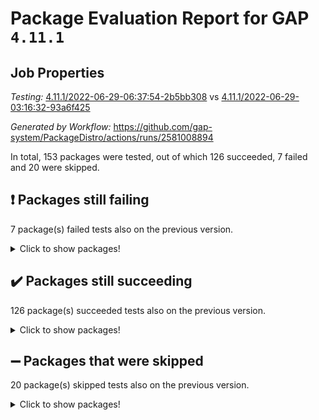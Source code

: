 # Package Evaluation Report for GAP `4.11.1`

## Job Properties

*Testing:* [4.11.1/2022-06-29-06:37:54-2b5bb308](https://github.com/gap-system/PackageDistro/blob/data/reports/4.11.1/2022-06-29-06:37:54-2b5bb308) vs [4.11.1/2022-06-29-03:16:32-93a6f425](https://github.com/gap-system/PackageDistro/blob/data/reports/4.11.1/2022-06-29-03:16:32-93a6f425)

*Generated by Workflow:* https://github.com/gap-system/PackageDistro/actions/runs/2581008894

In total, 153 packages were tested, out of which 126 succeeded, 7 failed and 20 were skipped.

## :exclamation: Packages still failing

7 package(s) failed tests also on the previous version.
<details><summary>Click to show packages!</summary>

- fining 1.4.1 [(failure)](https://github.com/gap-system/PackageDistro/runs/7106302504?check_suite_focus=true)
- francy 1.2.4 [(failure)](https://github.com/gap-system/PackageDistro/runs/7106302951?check_suite_focus=true)
- hap 1.42 [(failure)](https://github.com/gap-system/PackageDistro/runs/7106304299?check_suite_focus=true)
- normalizinterface 1.3.2 [(failure)](https://github.com/gap-system/PackageDistro/runs/7106306996?check_suite_focus=true)
- packagemanager 1.2 [(failure)](https://github.com/gap-system/PackageDistro/runs/7106307427?check_suite_focus=true)
- recog 1.3.2 [(failure)](https://github.com/gap-system/PackageDistro/runs/7106308364?check_suite_focus=true)
- semigroups 4.0.0 [(failure)](https://github.com/gap-system/PackageDistro/runs/7106308741?check_suite_focus=true)
</details>

## :heavy_check_mark: Packages still succeeding

126 package(s) succeeded tests also on the previous version.
<details><summary>Click to show packages!</summary>

- ace 5.4 [(success)](https://github.com/gap-system/PackageDistro/runs/7106299262?check_suite_focus=true)
- aclib 1.3.2 [(success)](https://github.com/gap-system/PackageDistro/runs/7106299367?check_suite_focus=true)
- agt 0.2 [(success)](https://github.com/gap-system/PackageDistro/runs/7106299467?check_suite_focus=true)
- alnuth 3.2.1 [(success)](https://github.com/gap-system/PackageDistro/runs/7106299559?check_suite_focus=true)
- anupq 3.2.6 [(success)](https://github.com/gap-system/PackageDistro/runs/7106299634?check_suite_focus=true)
- atlasrep 2.1.2 [(success)](https://github.com/gap-system/PackageDistro/runs/7106299743?check_suite_focus=true)
- autodoc 2022.03.10 [(success)](https://github.com/gap-system/PackageDistro/runs/7106299832?check_suite_focus=true)
- automata 1.15 [(success)](https://github.com/gap-system/PackageDistro/runs/7106299923?check_suite_focus=true)
- automgrp 1.3.2 [(success)](https://github.com/gap-system/PackageDistro/runs/7106300004?check_suite_focus=true)
- autpgrp 1.10.2 [(success)](https://github.com/gap-system/PackageDistro/runs/7106300107?check_suite_focus=true)
- cap 2022.06-04 [(success)](https://github.com/gap-system/PackageDistro/runs/7106300217?check_suite_focus=true)
- caratinterface 2.3.3 [(success)](https://github.com/gap-system/PackageDistro/runs/7106300310?check_suite_focus=true)
- cddinterface 2020.06.24 [(success)](https://github.com/gap-system/PackageDistro/runs/7106300394?check_suite_focus=true)
- circle 1.6.5 [(success)](https://github.com/gap-system/PackageDistro/runs/7106300492?check_suite_focus=true)
- classicpres 1.22 [(success)](https://github.com/gap-system/PackageDistro/runs/7106300588?check_suite_focus=true)
- cohomolo 1.6.10 [(success)](https://github.com/gap-system/PackageDistro/runs/7106300673?check_suite_focus=true)
- congruence 1.2.4 [(success)](https://github.com/gap-system/PackageDistro/runs/7106300748?check_suite_focus=true)
- corelg 1.56 [(success)](https://github.com/gap-system/PackageDistro/runs/7106300827?check_suite_focus=true)
- crime 1.6 [(success)](https://github.com/gap-system/PackageDistro/runs/7106300883?check_suite_focus=true)
- crisp 1.4.5 [(success)](https://github.com/gap-system/PackageDistro/runs/7106300954?check_suite_focus=true)
- crypting 0.10 [(success)](https://github.com/gap-system/PackageDistro/runs/7106301039?check_suite_focus=true)
- cryst 4.1.24 [(success)](https://github.com/gap-system/PackageDistro/runs/7106301084?check_suite_focus=true)
- crystcat 1.1.9 [(success)](https://github.com/gap-system/PackageDistro/runs/7106301141?check_suite_focus=true)
- ctbllib 1.3.4 [(success)](https://github.com/gap-system/PackageDistro/runs/7106301204?check_suite_focus=true)
- cubefree 1.19 [(success)](https://github.com/gap-system/PackageDistro/runs/7106301283?check_suite_focus=true)
- curlinterface 2.2.2 [(success)](https://github.com/gap-system/PackageDistro/runs/7106301393?check_suite_focus=true)
- cvec 2.7.5 [(success)](https://github.com/gap-system/PackageDistro/runs/7106301489?check_suite_focus=true)
- datastructures 0.2.7 [(success)](https://github.com/gap-system/PackageDistro/runs/7106301590?check_suite_focus=true)
- deepthought 1.0.5 [(success)](https://github.com/gap-system/PackageDistro/runs/7106301685?check_suite_focus=true)
- design 1.7 [(success)](https://github.com/gap-system/PackageDistro/runs/7106301824?check_suite_focus=true)
- difsets 2.3.1 [(success)](https://github.com/gap-system/PackageDistro/runs/7106301916?check_suite_focus=true)
- digraphs 1.5.3 [(success)](https://github.com/gap-system/PackageDistro/runs/7106301975?check_suite_focus=true)
- edim 1.3.5 [(success)](https://github.com/gap-system/PackageDistro/runs/7106302096?check_suite_focus=true)
- example 4.3.1 [(success)](https://github.com/gap-system/PackageDistro/runs/7106302193?check_suite_focus=true)
- factint 1.6.3 [(success)](https://github.com/gap-system/PackageDistro/runs/7106302274?check_suite_focus=true)
- ferret 1.0.7 [(success)](https://github.com/gap-system/PackageDistro/runs/7106302364?check_suite_focus=true)
- fga 1.4.0 [(success)](https://github.com/gap-system/PackageDistro/runs/7106302441?check_suite_focus=true)
- float 1.0.3 [(success)](https://github.com/gap-system/PackageDistro/runs/7106302571?check_suite_focus=true)
- format 1.4.3 [(success)](https://github.com/gap-system/PackageDistro/runs/7106302663?check_suite_focus=true)
- forms 1.2.7 [(success)](https://github.com/gap-system/PackageDistro/runs/7106302745?check_suite_focus=true)
- fplsa 1.2.5 [(success)](https://github.com/gap-system/PackageDistro/runs/7106302810?check_suite_focus=true)
- fr 2.4.8 [(success)](https://github.com/gap-system/PackageDistro/runs/7106302890?check_suite_focus=true)
- fwtree 1.3 [(success)](https://github.com/gap-system/PackageDistro/runs/7106303028?check_suite_focus=true)
- gbnp 1.0.5 [(success)](https://github.com/gap-system/PackageDistro/runs/7106303180?check_suite_focus=true)
- generalizedmorphismsforcap 2022.05-01 [(success)](https://github.com/gap-system/PackageDistro/runs/7106303305?check_suite_focus=true)
- genss 1.6.6 [(success)](https://github.com/gap-system/PackageDistro/runs/7106303398?check_suite_focus=true)
- gradedringforhomalg 2022.03-01 [(success)](https://github.com/gap-system/PackageDistro/runs/7106303510?check_suite_focus=true)
- grape 4.8.5 [(success)](https://github.com/gap-system/PackageDistro/runs/7106303636?check_suite_focus=true)
- groupoids 1.69 [(success)](https://github.com/gap-system/PackageDistro/runs/7106303746?check_suite_focus=true)
- grpconst 2.6.2 [(success)](https://github.com/gap-system/PackageDistro/runs/7106303958?check_suite_focus=true)
- guarana 0.96.3 [(success)](https://github.com/gap-system/PackageDistro/runs/7106304092?check_suite_focus=true)
- guava 3.16 [(success)](https://github.com/gap-system/PackageDistro/runs/7106304187?check_suite_focus=true)
- hapcryst 0.1.14 [(success)](https://github.com/gap-system/PackageDistro/runs/7106304387?check_suite_focus=true)
- hecke 1.5.3 [(success)](https://github.com/gap-system/PackageDistro/runs/7106304448?check_suite_focus=true)
- help 3.5 [(success)](https://github.com/gap-system/PackageDistro/runs/7106304528?check_suite_focus=true)
- idrel 2.44 [(success)](https://github.com/gap-system/PackageDistro/runs/7106304597?check_suite_focus=true)
- images 1.3.1 [(success)](https://github.com/gap-system/PackageDistro/runs/7106304689?check_suite_focus=true)
- intpic 0.3.0 [(success)](https://github.com/gap-system/PackageDistro/runs/7106304759?check_suite_focus=true)
- io 4.7.2 [(success)](https://github.com/gap-system/PackageDistro/runs/7106304859?check_suite_focus=true)
- irredsol 1.4.3 [(success)](https://github.com/gap-system/PackageDistro/runs/7106304967?check_suite_focus=true)
- json 2.1.0 [(success)](https://github.com/gap-system/PackageDistro/runs/7106305041?check_suite_focus=true)
- jupyterkernel 1.4.1 [(success)](https://github.com/gap-system/PackageDistro/runs/7106305119?check_suite_focus=true)
- jupyterviz 1.5.1 [(success)](https://github.com/gap-system/PackageDistro/runs/7106305204?check_suite_focus=true)
- kan 1.34 [(success)](https://github.com/gap-system/PackageDistro/runs/7106305303?check_suite_focus=true)
- kbmag 1.5.9 [(success)](https://github.com/gap-system/PackageDistro/runs/7106305366?check_suite_focus=true)
- laguna 3.9.5 [(success)](https://github.com/gap-system/PackageDistro/runs/7106305487?check_suite_focus=true)
- liealgdb 2.2.1 [(success)](https://github.com/gap-system/PackageDistro/runs/7106305593?check_suite_focus=true)
- liepring 2.6 [(success)](https://github.com/gap-system/PackageDistro/runs/7106305705?check_suite_focus=true)
- liering 2.4.2 [(success)](https://github.com/gap-system/PackageDistro/runs/7106305836?check_suite_focus=true)
- linearalgebraforcap 2022.06-02 [(success)](https://github.com/gap-system/PackageDistro/runs/7106305953?check_suite_focus=true)
- loops 3.4.1 [(success)](https://github.com/gap-system/PackageDistro/runs/7106306070?check_suite_focus=true)
- lpres 1.0.3 [(success)](https://github.com/gap-system/PackageDistro/runs/7106306190?check_suite_focus=true)
- majoranaalgebras 1.4 [(success)](https://github.com/gap-system/PackageDistro/runs/7106306295?check_suite_focus=true)
- mapclass 1.4.5 [(success)](https://github.com/gap-system/PackageDistro/runs/7106306383?check_suite_focus=true)
- matgrp 0.64 [(success)](https://github.com/gap-system/PackageDistro/runs/7106306465?check_suite_focus=true)
- modisom 2.5.2 [(success)](https://github.com/gap-system/PackageDistro/runs/7106306537?check_suite_focus=true)
- modulepresentationsforcap 2022.05-03 [(success)](https://github.com/gap-system/PackageDistro/runs/7106306610?check_suite_focus=true)
- monoidalcategories 2022.06-07 [(success)](https://github.com/gap-system/PackageDistro/runs/7106306680?check_suite_focus=true)
- nconvex 2020.11-04 [(success)](https://github.com/gap-system/PackageDistro/runs/7106306763?check_suite_focus=true)
- nilmat 1.4.1 [(success)](https://github.com/gap-system/PackageDistro/runs/7106306848?check_suite_focus=true)
- nock 1.5 [(success)](https://github.com/gap-system/PackageDistro/runs/7106306925?check_suite_focus=true)
- nq 2.5.8 [(success)](https://github.com/gap-system/PackageDistro/runs/7106307072?check_suite_focus=true)
- numericalsgps 1.3.0 [(success)](https://github.com/gap-system/PackageDistro/runs/7106307170?check_suite_focus=true)
- openmath 11.5.1 [(success)](https://github.com/gap-system/PackageDistro/runs/7106307249?check_suite_focus=true)
- orb 4.8.4 [(success)](https://github.com/gap-system/PackageDistro/runs/7106307345?check_suite_focus=true)
- patternclass 2.4.2 [(success)](https://github.com/gap-system/PackageDistro/runs/7106307494?check_suite_focus=true)
- permut 2.0.4 [(success)](https://github.com/gap-system/PackageDistro/runs/7106307567?check_suite_focus=true)
- polenta 1.3.10 [(success)](https://github.com/gap-system/PackageDistro/runs/7106307635?check_suite_focus=true)
- polymaking 0.8.6 [(success)](https://github.com/gap-system/PackageDistro/runs/7106307745?check_suite_focus=true)
- primgrp 3.4.2 [(success)](https://github.com/gap-system/PackageDistro/runs/7106307820?check_suite_focus=true)
- profiling 2.5.0 [(success)](https://github.com/gap-system/PackageDistro/runs/7106307897?check_suite_focus=true)
- qpa 1.33 [(success)](https://github.com/gap-system/PackageDistro/runs/7106307987?check_suite_focus=true)
- quagroup 1.8.3 [(success)](https://github.com/gap-system/PackageDistro/runs/7106308064?check_suite_focus=true)
- radiroot 2.9 [(success)](https://github.com/gap-system/PackageDistro/runs/7106308134?check_suite_focus=true)
- rcwa 4.6.4 [(success)](https://github.com/gap-system/PackageDistro/runs/7106308214?check_suite_focus=true)
- rds 1.8 [(success)](https://github.com/gap-system/PackageDistro/runs/7106308291?check_suite_focus=true)
- repndecomp 1.2.1 [(success)](https://github.com/gap-system/PackageDistro/runs/7106308446?check_suite_focus=true)
- repsn 3.1.0 [(success)](https://github.com/gap-system/PackageDistro/runs/7106308528?check_suite_focus=true)
- resclasses 4.7.2 [(success)](https://github.com/gap-system/PackageDistro/runs/7106308593?check_suite_focus=true)
- scscp 2.3.1 [(success)](https://github.com/gap-system/PackageDistro/runs/7106308670?check_suite_focus=true)
- sglppow 2.2 [(success)](https://github.com/gap-system/PackageDistro/runs/7106308790?check_suite_focus=true)
- sgpviz 0.999.5 [(success)](https://github.com/gap-system/PackageDistro/runs/7106308845?check_suite_focus=true)
- simpcomp 2.1.14 [(success)](https://github.com/gap-system/PackageDistro/runs/7106308926?check_suite_focus=true)
- singular 2020.12.18 [(success)](https://github.com/gap-system/PackageDistro/runs/7106309001?check_suite_focus=true)
- sla 1.5.3 [(success)](https://github.com/gap-system/PackageDistro/runs/7106309064?check_suite_focus=true)
- smallgrp 1.5 [(success)](https://github.com/gap-system/PackageDistro/runs/7106309170?check_suite_focus=true)
- smallsemi 0.6.13 [(success)](https://github.com/gap-system/PackageDistro/runs/7106309309?check_suite_focus=true)
- sonata 2.9.4 [(success)](https://github.com/gap-system/PackageDistro/runs/7106309395?check_suite_focus=true)
- sophus 1.25 [(success)](https://github.com/gap-system/PackageDistro/runs/7106309537?check_suite_focus=true)
- spinsym 1.5.2 [(success)](https://github.com/gap-system/PackageDistro/runs/7106309649?check_suite_focus=true)
- symbcompcc 1.3.2 [(success)](https://github.com/gap-system/PackageDistro/runs/7106309781?check_suite_focus=true)
- thelma 1.3 [(success)](https://github.com/gap-system/PackageDistro/runs/7106309926?check_suite_focus=true)
- tomlib 1.2.9 [(success)](https://github.com/gap-system/PackageDistro/runs/7106310052?check_suite_focus=true)
- toric 1.9.5 [(success)](https://github.com/gap-system/PackageDistro/runs/7106310136?check_suite_focus=true)
- transgrp 3.6.2 [(success)](https://github.com/gap-system/PackageDistro/runs/7106310238?check_suite_focus=true)
- ugaly 4.0.2 [(success)](https://github.com/gap-system/PackageDistro/runs/7106310363?check_suite_focus=true)
- unipot 1.5 [(success)](https://github.com/gap-system/PackageDistro/runs/7106310471?check_suite_focus=true)
- unitlib 4.1.0 [(success)](https://github.com/gap-system/PackageDistro/runs/7106310565?check_suite_focus=true)
- utils 0.72 [(success)](https://github.com/gap-system/PackageDistro/runs/7106310662?check_suite_focus=true)
- uuid 0.7 [(success)](https://github.com/gap-system/PackageDistro/runs/7106310783?check_suite_focus=true)
- walrus 0.9991 [(success)](https://github.com/gap-system/PackageDistro/runs/7106310873?check_suite_focus=true)
- wedderga 4.10.2 [(success)](https://github.com/gap-system/PackageDistro/runs/7106310965?check_suite_focus=true)
- xmod 2.88 [(success)](https://github.com/gap-system/PackageDistro/runs/7106311050?check_suite_focus=true)
- xmodalg 1.22 [(success)](https://github.com/gap-system/PackageDistro/runs/7106311113?check_suite_focus=true)
- yangbaxter 0.10.0 [(success)](https://github.com/gap-system/PackageDistro/runs/7106311189?check_suite_focus=true)
- zeromqinterface 0.13 [(success)](https://github.com/gap-system/PackageDistro/runs/7106311272?check_suite_focus=true)
</details>

## :heavy_minus_sign: Packages that were skipped

20 package(s) skipped tests also on the previous version.
<details><summary>Click to show packages!</summary>

- 4ti2interface 2022.03-01 [(skipped)](https://github.com/gap-system/PackageDistro/runs/7106211339?check_suite_focus=true)
- browse 1.8.14 [(skipped)](https://github.com/gap-system/PackageDistro/runs/7106211339?check_suite_focus=true)
- examplesforhomalg 2022.03-01 [(skipped)](https://github.com/gap-system/PackageDistro/runs/7106211339?check_suite_focus=true)
- gapdoc 1.6.5 [(skipped)](https://github.com/gap-system/PackageDistro/runs/7106211339?check_suite_focus=true)
- gauss 2022.03-01 [(skipped)](https://github.com/gap-system/PackageDistro/runs/7106211339?check_suite_focus=true)
- gaussforhomalg 2022.03-01 [(skipped)](https://github.com/gap-system/PackageDistro/runs/7106211339?check_suite_focus=true)
- gradedmodules 2022.03-01 [(skipped)](https://github.com/gap-system/PackageDistro/runs/7106211339?check_suite_focus=true)
- homalg 2022.03-01 [(skipped)](https://github.com/gap-system/PackageDistro/runs/7106211339?check_suite_focus=true)
- homalgtocas 2022.03-01 [(skipped)](https://github.com/gap-system/PackageDistro/runs/7106211339?check_suite_focus=true)
- io_forhomalg 2022.03-01 [(skipped)](https://github.com/gap-system/PackageDistro/runs/7106211339?check_suite_focus=true)
- itc 1.5.1 [(skipped)](https://github.com/gap-system/PackageDistro/runs/7106211339?check_suite_focus=true)
- localizeringforhomalg 2022.03-01 [(skipped)](https://github.com/gap-system/PackageDistro/runs/7106211339?check_suite_focus=true)
- matricesforhomalg 2022.04-01 [(skipped)](https://github.com/gap-system/PackageDistro/runs/7106211339?check_suite_focus=true)
- modules 2022.03-01 [(skipped)](https://github.com/gap-system/PackageDistro/runs/7106211339?check_suite_focus=true)
- polycyclic 2.16 [(skipped)](https://github.com/gap-system/PackageDistro/runs/7106211339?check_suite_focus=true)
- ringsforhomalg 2022.04-01 [(skipped)](https://github.com/gap-system/PackageDistro/runs/7106211339?check_suite_focus=true)
- sco 2022.03-01 [(skipped)](https://github.com/gap-system/PackageDistro/runs/7106211339?check_suite_focus=true)
- toolsforhomalg 2022.05-01 [(skipped)](https://github.com/gap-system/PackageDistro/runs/7106211339?check_suite_focus=true)
- toricvarieties 2022.03.23 [(skipped)](https://github.com/gap-system/PackageDistro/runs/7106211339?check_suite_focus=true)
- xgap 4.31 [(skipped)](https://github.com/gap-system/PackageDistro/runs/7106211339?check_suite_focus=true)
</details>

